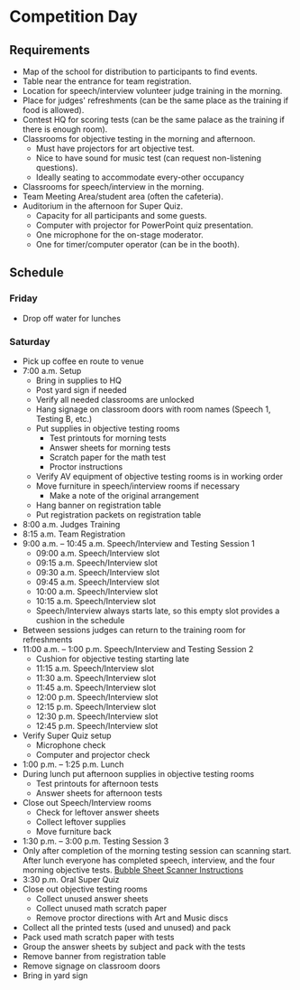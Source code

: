 # Competition Day

## Requirements

* Map of the school for distribution to participants to find events.
* Table near the entrance for team registration.
* Location for speech/interview volunteer judge training in the morning.
* Place for judges' refreshments (can be the same place as the training if food is allowed).
* Contest HQ for scoring tests (can be the same palace as the training if there is enough room).
* Classrooms for objective testing in the morning and afternoon.
  * Must have projectors for art objective test.
  * Nice to have sound for music test (can request non-listening questions).
  * Ideally seating to accommodate every-other occupancy
* Classrooms for speech/interview in the morning.
* Team Meeting Area/student area (often the cafeteria).
* Auditorium in the afternoon for Super Quiz.
  * Capacity for all participants and some guests.
  * Computer with projector for PowerPoint quiz presentation.
  * One microphone for the on-stage moderator.
  * One for timer/computer operator (can be in the booth).

## Schedule

### Friday

* Drop off water for lunches

### Saturday

* Pick up coffee en route to venue
* 7:00 a.m. Setup
  * Bring in supplies to HQ
  * Post yard sign if needed
  * Verify all needed classrooms are unlocked
  * Hang signage on classroom doors with room names (Speech 1, Testing B, etc.)
  * Put supplies in objective testing rooms
    * Test printouts for morning tests
    * Answer sheets for morning tests
    * Scratch paper for the math test
    * Proctor instructions
  * Verify AV equipment of objective testing rooms is in working order
  * Move furniture in speech/interview rooms if necessary
    * Make a note of the original arrangement
  * Hang banner on registration table
  * Put registration packets on registration table
* 8:00 a.m. Judges Training
* 8:15 a.m. Team Registration
* 9:00 a.m. – 10:45 a.m. Speech/Interview and Testing Session 1
  * 09:00 a.m. Speech/Interview slot
  * 09:15 a.m. Speech/Interview slot
  * 09:30 a.m. Speech/Interview slot
  * 09:45 a.m. Speech/Interview slot
  * 10:00 a.m. Speech/Interview slot
  * 10:15 a.m. Speech/Interview slot
  * Speech/Interview always starts late, so this empty slot provides a cushion in the schedule
* Between sessions judges can return to the training room for refreshments
* 11:00 a.m. – 1:00 p.m. Speech/Interview and Testing Session 2
  * Cushion for objective testing starting late
  * 11:15 a.m. Speech/Interview slot
  * 11:30 a.m. Speech/Interview slot
  * 11:45 a.m. Speech/Interview slot
  * 12:00 p.m. Speech/Interview slot
  * 12:15 p.m. Speech/Interview slot
  * 12:30 p.m. Speech/Interview slot
  * 12:45 p.m. Speech/Interview slot
* Verify Super Quiz setup
  * Microphone check
  * Computer and projector check
* 1:00 p.m. – 1:25 p.m. Lunch
* During lunch put afternoon supplies in objective testing rooms
  * Test printouts for afternoon tests
  * Answer sheets for afternoon tests
* Close out Speech/Interview rooms
  * Check for leftover answer sheets
  * Collect leftover supplies
  * Move furniture back
* 1:30 p.m. – 3:00 p.m. Testing Session 3
* Only after completion of the morning testing session can scanning start.
After lunch everyone has completed speech, interview, and the four morning objective tests.
[Bubble Sheet Scanner Instructions](BubbleSheetScanner.md)
* 3:30 p.m. Oral Super Quiz
* Close out objective testing rooms
  * Collect unused answer sheets
  * Collect unused math scratch paper
  * Remove proctor directions with Art and Music discs
* Collect all the printed tests (used and unused) and pack
* Pack used math scratch paper with tests
* Group the answer sheets by subject and pack with the tests
* Remove banner from registration table
* Remove signage on classroom doors
* Bring in yard sign

